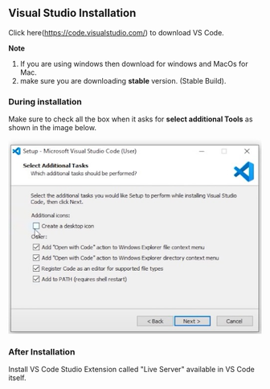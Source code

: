 ## Visual Studio Installation  <a name = "vs_install"></a>

Click here(https://code.visualstudio.com/) to download VS Code. 

**Note**
1. If you are using windows then download for windows and MacOs for Mac.
2. make sure you are downloading **stable** version. (Stable Build). 


### During installation 
Make sure to check all the box when it asks for **select additional Tools** as shown in the image below.

![setup](vssetup.jpeg)

### After Installation
Install VS Code Studio Extension called "Live Server" available in VS Code itself. 

